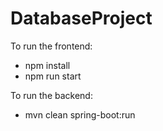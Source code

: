 # DatabaseProject

To run the frontend:
- npm install
- npm run start

To run the backend:
- mvn clean spring-boot:run
